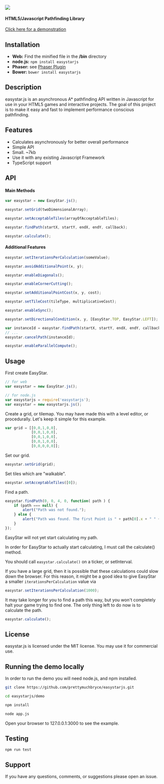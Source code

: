 [<img src="http://s3.amazonaws.com/easystar/logo.png">](http://easystarjs.com/)


#### HTML5/Javascript Pathfinding Library #####

[Click here for a demonstration](http://easystarjs.com/)

## Installation
* **Web:** Find the minified file in the __/bin__ directory
* **node.js:** `npm install easystarjs`
* **Phaser:** see [Phaser Plugin](https://github.com/appsbu-de/phaser_plugin_pathfinding)
* **Bower:** `bower install easystarjs`

## Description
easystar.js is an asynchronous A\* pathfinding API written in Javascript for use in your HTML5 games and interactive projects. The goal of this project is to make it easy and fast to implement performance conscious pathfinding.

## Features

* Calculates asynchronously for better overall performance
* Simple API
* Small. ~7kb
* Use it with any existing Javascript Framework
* TypeScript support

## API

#### Main Methods

```javascript
var easystar = new EasyStar.js();
```
```javascript
easystar.setGrid(twoDimensionalArray);
```
```javascript
easystar.setAcceptableTiles(arrayOfAcceptableTiles);
```
```javascript
easystar.findPath(startX, startY, endX, endY, callback);
```
```javascript
easystar.calculate();
```

#### Additional Features

```javascript
easystar.setIterationsPerCalculation(someValue);
```
```javascript
easystar.avoidAdditionalPoint(x, y);
```
```javascript
easystar.enableDiagonals();
```
```javascript
easystar.enableCornerCutting();
```
```javascript
easystar.setAdditionalPointCost(x, y, cost);
```
```javascript
easystar.setTileCost(tileType, multiplicativeCost);
```
```javascript
easystar.enableSync();
```
```javascript
easystar.setDirectionalCondition(x, y, [EasyStar.TOP, EasyStar.LEFT]); // only accessible from the top and left
```
```javascript
var instanceId = easystar.findPath(startX, startY, endX, endY, callback);
// ...
easystar.cancelPath(instanceId);
```
```javascript
easystar.enableParallelCompute();
```

## Usage

First create EasyStar.
```javascript
// for web
var easystar = new EasyStar.js();

// for node.js
var easystarjs = require('easystarjs');
var easystar = new easystarjs.js();
```

Create a grid, or tilemap. You may have made this with a level editor, or procedurally. Let's keep it simple for this example.
```javascript
var grid = [[0,0,1,0,0],
            [0,0,1,0,0],
            [0,0,1,0,0],
            [0,0,1,0,0],
            [0,0,0,0,0]];
```

Set our grid.
```javascript
easystar.setGrid(grid);
```
Set tiles which are "walkable".
```javascript
easystar.setAcceptableTiles([0]);
```

Find a path.
```javascript
easystar.findPath(0, 0, 4, 0, function( path ) {
	if (path === null) {
		alert("Path was not found.");
	} else {
		alert("Path was found. The first Point is " + path[0].x + " " + path[0].y);
	}
});
```

EasyStar will not yet start calculating my path.

In order for EasyStar to actually start calculating, I must call the calculate() method.

You should call `easystar.calculate()` on a ticker, or setInterval.

If you have a large grid, then it is possible that these calculations could slow down the browser.
For this reason, it might be a good idea to give EasyStar a smaller `iterationsPerCalculation` value via

```javascript
easystar.setIterationsPerCalculation(1000);
```

It may take longer for you to find a path this way, but you won't completely halt your game trying to find one.
The only thing left to do now is to calculate the path.

```javascript
easystar.calculate();
```

## License

easystar.js is licensed under the MIT license. You may use it for commercial use.

## Running the demo locally

In order to run the demo you will need node.js, and npm installed.

```sh
git clone https://github.com/prettymuchbryce/easystarjs.git

cd easystarjs/demo

npm install

node app.js
```

Open your browser to 127.0.0.1:3000 to see the example.

## Testing

`npm run test`

## Support

If you have any questions, comments, or suggestions please open an issue.
